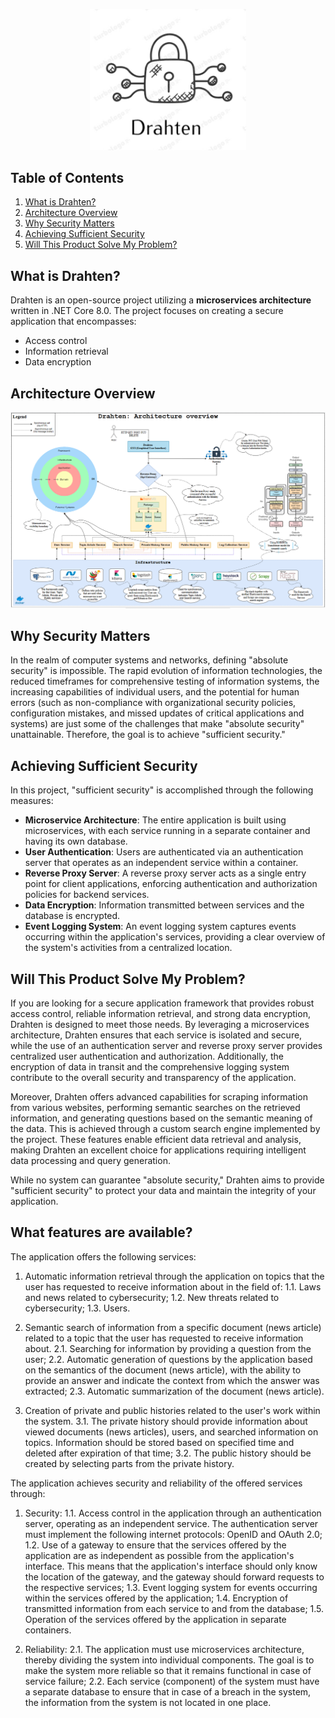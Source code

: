 <p align="center">
    <img src="https://raw.githubusercontent.com/JivkoSp/Drahten/master/Assets/logo.PNG" alt="Logo" width="250">
</p>

## Table of Contents
1. [What is Drahten?](#what-is-drahten)
2. [Architecture Overview](#architecture-overview)
3. [Why Security Matters](#why-security-matters)
4. [Achieving Sufficient Security](#achieving-sufficient-security)
5. [Will This Product Solve My Problem?](#will-this-product-solve-my-problem)

## What is Drahten?

Drahten is an open-source project utilizing a **microservices architecture** written in .NET Core 8.0. The project focuses on creating a secure application that encompasses:
- Access control
- Information retrieval
- Data encryption

## Architecture Overview

![Architecture Overview](https://raw.githubusercontent.com/JivkoSp/Drahten/master/Assets/ArchitectureOverview.PNG)

## Why Security Matters

In the realm of computer systems and networks, defining "absolute security" is impossible. The rapid evolution of information technologies, the reduced timeframes for comprehensive testing of information systems, the increasing capabilities of individual users, and the potential for human errors (such as non-compliance with organizational security policies, configuration mistakes, and missed updates of critical applications and systems) are just some of the challenges that make "absolute security" unattainable. Therefore, the goal is to achieve "sufficient security."

## Achieving Sufficient Security

In this project, "sufficient security" is accomplished through the following measures:

- **Microservice Architecture**: The entire application is built using microservices, with each service running in a separate container and having its own database.
- **User Authentication**: Users are authenticated via an authentication server that operates as an independent service within a container.
- **Reverse Proxy Server**: A reverse proxy server acts as a single entry point for client applications, enforcing authentication and authorization policies for backend services.
- **Data Encryption**: Information transmitted between services and the database is encrypted.
- **Event Logging System**: An event logging system captures events occurring within the application's services, providing a clear overview of the system's activities from a centralized location.

## Will This Product Solve My Problem?

If you are looking for a secure application framework that provides robust access control, reliable information retrieval, and strong data encryption, Drahten is designed to meet those needs. By leveraging a microservices architecture, Drahten ensures that each service is isolated and secure, while the use of an authentication server and reverse proxy server provides centralized user authentication and authorization. Additionally, the encryption of data in transit and the comprehensive logging system contribute to the overall security and transparency of the application.

Moreover, Drahten offers advanced capabilities for scraping information from various websites, performing semantic searches on the retrieved information, and generating questions based on the semantic meaning of the data. This is achieved through a custom search engine implemented by the project. These features enable efficient data retrieval and analysis, making Drahten an excellent choice for applications requiring intelligent data processing and query generation.

While no system can guarantee "absolute security," Drahten aims to provide "sufficient security" to protect your data and maintain the integrity of your application.


## What features are available?

The application offers the following services:

1. Automatic information retrieval through the application on topics that the user has requested to receive information about in the field of:
   1.1. Laws and news related to cybersecurity;
   1.2. New threats related to cybersecurity;
   1.3. Users.
   
2. Semantic search of information from a specific document (news article) related to a topic that the user has requested to receive information about.
   2.1. Searching for information by providing a question from the user;
   2.2. Automatic generation of questions by the application based on the semantics of the document (news article), with the ability to provide an answer and indicate the context from which the answer was extracted;
   2.3. Automatic summarization of the document (news article).
   
3. Creation of private and public histories related to the user's work within the system.
   3.1. The private history should provide information about viewed documents (news articles), users, and searched information on topics. Information should be stored based on specified time and deleted after expiration of that time;
   3.2. The public history should be created by selecting parts from the private history.

The application achieves security and reliability of the offered services through:
1. Security:
   1.1. Access control in the application through an authentication server, operating as an independent service. The authentication server must implement the following internet protocols: OpenID and OAuth 2.0;
   1.2. Use of a gateway to ensure that the services offered by the application are as independent as possible from the application's interface. This means that the application's interface should only know the location of the gateway, and the gateway should forward requests to the respective services;
   1.3. Event logging system for events occurring within the services offered by the application;
   1.4. Encryption of transmitted information from each service to and from the database;
   1.5. Operation of the services offered by the application in separate containers.

2. Reliability:
   2.1. The application must use microservices architecture, thereby dividing the system into individual components. The goal is to make the system more reliable so that it remains functional in case of service failure;
   2.2. Each service (component) of the system must have a separate database to ensure that in case of a breach in the system, the information from the system is not located in one place.
